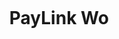 
<div id="user-content-toc">
  <ul align="left">
    <summary><h1 style="display: inline-block">PayLink Wo</h1></summary>
  </ul>
</div>









